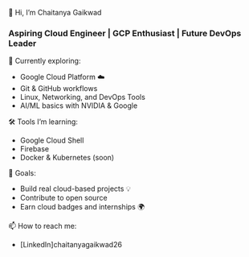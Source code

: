 👋 Hi, I’m Chaitanya Gaikwad  
### Aspiring Cloud Engineer | GCP Enthusiast | Future DevOps Leader  

🚀 Currently exploring:
- Google Cloud Platform ☁️
- Git & GitHub workflows
- Linux, Networking, and DevOps Tools
- AI/ML basics with NVIDIA & Google

🛠️ Tools I’m learning:
- Google Cloud Shell
- Firebase
- Docker & Kubernetes (soon)

🎯 Goals:
- Build real cloud-based projects 💡
- Contribute to open source
- Earn cloud badges and internships 🌍

📫 How to reach me:
- [LinkedIn]chaitanyagaikwad26
